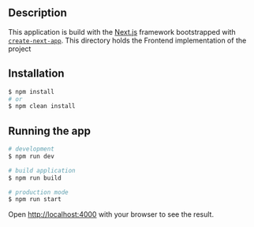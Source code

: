 ## Description

This application is build with the [Next.js](https://nextjs.org/) framework bootstrapped with [`create-next-app`](https://github.com/vercel/next.js/tree/canary/packages/create-next-app). This directory holds the Frontend implementation of the project

## Installation

```bash
$ npm install
# or 
$ npm clean install
```

## Running the app

```bash
# development
$ npm run dev

# build application
$ npm run build

# production mode
$ npm run start
```

Open [http://localhost:4000](http://localhost:3000) with your browser to see the result.

